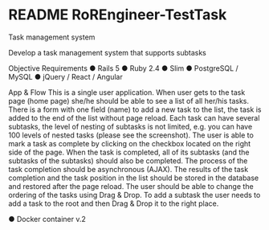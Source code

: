 # README RoREngineer-TestTask

Task management system 

Develop a task management system that supports subtasks

Objective Requirements
● Rails 5
● Ruby 2.4
● Slim
● PostgreSQL / MySQL
● jQuery / React / Angular

App & Flow
This is a single user application. When user gets to the task page (home page) she/he should be able to see a list of all her/his tasks.
There is a form with one field (name) to add a new task to the list, the task is added to the end of the list without page reload.
Each task can have several subtasks, the level of nesting of subtasks is not limited, e.g. you can have 100 levels of nested tasks (please see the screenshot).
The user is able to mark a task as complete by clicking on the checkbox located on the right side of the page. When the task is completed, all of its subtasks (and the subtasks of the subtasks) should also be completed. The process of the task completion should be asynchronous (AJAX). The results of the task completion and the task position in the list should be stored in the database and restored after the page reload.
The user should be able to change the ordering of the tasks using Drag & Drop. To add a subtask the user needs to add a task to the root and then Drag & Drop it to the right place.


● Docker container v.2
